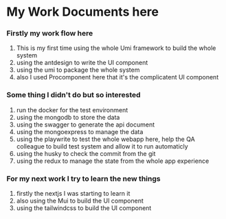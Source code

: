 # My Work Documents here

### Firstly my work flow here

1. This is my first time using the whole Umi framework to build the whole system
2. using the antdesign to write the UI component
3. using the umi to package the whole system
4. also I used Procomponent here that it's the complicatent UI component


### Some thing I didn't do but so interested 

1. run the docker for the test environment
2. using the mongodb to store the data
3. using the swagger to generate the api document
4. using the mongoexpress to manage the data 
5. using the playwrite to test the whole webapp here, help the QA colleague to build test system and allow it to run automaticly
6. using the husky to check the commit from the git 
7. using the redux to manage the state from the whole app experience
   


### For my next work I try to learn the new things
1. firstly the nextjs I was starting to learn it
2. also using the Mui to build the UI component
3. using the tailwindcss to build the UI component
